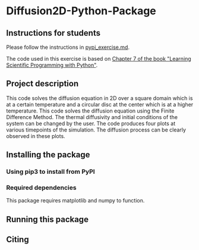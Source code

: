 # Diffusion2D-Python-Package

## Instructions for students

Please follow the instructions in [pypi_exercise.md](https://github.com/Simulation-Software-Engineering/Lecture-Material/blob/main/03_building_and_packaging/pypi_exercise.md).

The code used in this exercise is based on [Chapter 7 of the book "Learning Scientific Programming with Python"](https://scipython.com/book/chapter-7-matplotlib/examples/the-two-dimensional-diffusion-equation/).

## Project description
This code solves the diffusion equation in 2D over a square domain 
which is at a certain temperature and a circular disc at the center 
which is at a higher temperature. This code solves the diffusion equation 
using the Finite Difference Method. The thermal diffusivity and 
initial conditions of the system can be changed by the user. 
The code produces four plots at various timepoints of the simulation. 
The diffusion process can be clearly observed in these plots.
## Installing the package

### Using pip3 to install from PyPI

### Required dependencies
This package requires matplotlib and numpy to function.
## Running this package

## Citing
